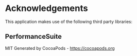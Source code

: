 # Acknowledgements
This application makes use of the following third party libraries:

## PerformanceSuite

MIT
Generated by CocoaPods - https://cocoapods.org
